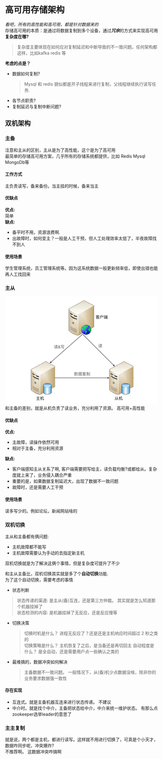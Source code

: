 # 高可用存储架构
*看吧，所有的高性能和高可用，都是针对数据来的*  
存储高可用的本质：是通过将数据复制到多个设备，通过***冗余***的方式来实现高可用  
**复杂度在哪?**
>复杂度主要体现在如何应对复制延迟和中断导致的不一致问题。任何架构都这样，比如kafka redis 等

**考虑的点是？**
- 数据如何复制?
    >Mysql 和 redis 貌似都是开子线程来进行复制，父线程继续执行读写任务.
- 各节点职责?
- 复制延迟与复制中断问题?

## 双机架构
### 主备
注意和主从的区别，主从是为了高性能，这个是为了高可用  
最简单的存储高可用方案，几乎所有的存储系统都提供，比如 Redis Mysql MongoDb等  
#### 工作方式  
主负责读写，备来备份。当主挂的时候，备来当主  
#### 优缺点
**优点:**  
简单  
**缺点:**  
- 备平时不用，资源浪费啊.
- 出故障时，如何变主？一般是人工干预，但人工处理效率太低了，半夜故障找不到人  

#### 使用场景
学生管理系统，员工管理系统等。因为这系统数据一般更新频率低，即使出错也能再人工找回来  

### 主从
![img_1.png](./assets/主从.png)  
和主备的差别，就是从机负责了读业务，充分利用了资源。 高可用+高性能  

#### 优缺点
**优点:**  
- 主故障，读操作依然可用
- 相对于主备，充分利用资源

**缺点:**  
- 客户端感知主从关系了啊, 客户端需要把写给主，读负载均衡?或都给从。复杂度就上来了，业务侵入耦合严重
- 重要的是，如果数据复制延迟大，出现了数据不一致问题
- 故障时，还是需要人工干预

#### 使用场景
读多写少的。例如论坛，新闻网站啥的

### 双机切换

主从和主备都有俩问题:  
- 主机故障都不能写
- 主机故障需要认为手动的去指定新主机  

双机切换就是为了解决这俩个事情，但是复杂度可提升了不少  

和主从主备比，双机切换其实就是多了个**自动切换**功能.  
为了这个自动切换，需要考虑的事情  
- 状态判断
>状态传递的渠道: 是主从(备)互连，还是第三方仲裁。  其实就是怎么知道那个机器挂掉了  
>状态检测的内容: 是机器挂掉了无反应，还是反应慢等

- 切换决策
  >切换时机是什么？ 进程无反应了？还是还是主机响应时间超过 2 秒之类的  
  >切换策略是什么？ 主机恢复了之后，是当备还是再切回主
  >自动程度是什么？ 是全自动，还是需要用户点一些确认之类的

- 最难搞的，数据冲突如何解决
  >主备数据不一致问题。 一般情况下，从(备)机少点数据没啥，除非你的业务要求数据强一致性

#### 存在实现
- 互连式。就是主备机器互连来进行状态传递。 不建议
- 中介时。就是找个中介，主备把状态给中介，中介来统一维护状态。 有那么点zookeeper选举leader的意思了

### 主主复制
就是说，两个都是主机，都进行读写。这样就不用进行切换了，可真是个小天才，数据咋同步呢，冲突爆炸?      
不推荐啊。 这数据冲突咋搞啊














